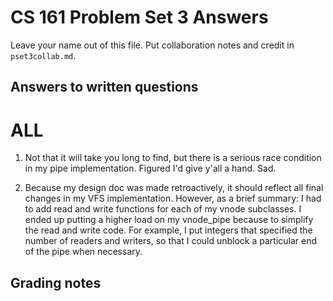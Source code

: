 CS 161 Problem Set 3 Answers
============================
Leave your name out of this file. Put collaboration notes and credit in
`pset3collab.md`.

Answers to written questions
----------------------------

# ALL

1. Not that it will take you long to find, but there is a serious race condition in
my pipe implementation. Figured I'd give y'all a hand. Sad. 

2. Because my design doc was made retroactively, it should reflect all final changes
in my VFS implementation. However, as a brief summary: I had to add read and write
functions for each of my vnode subclasses. I ended up putting a higher load on my
vnode_pipe because to simplify the read and write code. For example, I put integers
that specified the number of readers and writers, so that I could unblock a particular
end of the pipe when necessary.

Grading notes
-------------
